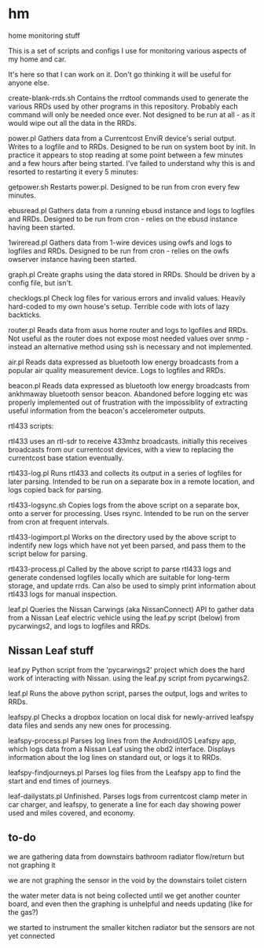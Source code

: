 # hm
home monitoring stuff

This is a set of scripts and configs I use for monitoring various aspects of my home and car.

It's here so that I can work on it. Don't go thinking it will be useful for anyone else.

create-blank-rrds.sh
Contains the rrdtool commands used to generate the various RRDs used by other programs in this repository.
Probably each command will only be needed once ever.
Not designed to be run at all - as it would wipe out all the data in the RRDs.

power.pl 
Gathers data from a Currentcost EnviR device's serial output.
Writes to a logfile and to RRDs.
Designed to be run on system boot by init. In practice it appears to stop reading at some point between a few minutes and a few hours after being started. I've failed to understand why this is and resorted to restarting it every 5 minutes:

getpower.sh
Restarts power.pl. Designed to be run from cron every few minutes.

ebusread.pl
Gathers data from a running ebusd instance and logs to logfiles and RRDs.
Designed to be run from cron - relies on the ebusd instance having been started.

1wireread.pl
Gathers data from 1-wire devices using owfs and logs to logfiles and RRDs.
Designed to be run from cron - relies on the owfs owserver instance having been started.

graph.pl
Create graphs using the data stored in RRDs.
Should be driven by a config file, but isn't.

checklogs.pl
Check log files for various errors and invalid values.
Heavily hard-coded to my own house's setup.
Terrible code with lots of lazy backticks.

router.pl
Reads data from asus home router and logs to lgofiles and RRDs.
Not useful as the router does not expose most needed values over snmp - instead an alternative method using ssh is necessary and not implemented.

air.pl
Reads data expressed as bluetooth low energy broadcasts from a popular air quality measurement device. Logs to logfiles and RRDs.

beacon.pl
Reads data expressed as bluetooth low energy broadcasts from ankhmaway bluetooth sensor beacon. Abandoned before logging etc was properly implemented out of frustration with the impossiblity of extracting useful information from the beacon's accelerometer outputs.

rtl433 scripts:

rtl433 uses an rtl-sdr to receive 433mhz broadcasts. initially this receives broadcasts from our currentcost devices, with a view to replacing the currentcost base station eventually. 

rtl433-log.pl
Runs rtl433 and collects its output in a series of logfiles for later parsing. Intended to be run on a separate box in a remote location, and logs copied back for parsing.

rtl433-logsync.sh
Copies logs from the above script on a separate box, onto a server for processing. Uses rsync. Intended to be run on the server from cron at frequent intervals.

rtl433-logimport.pl
Works on the directory used by the above script to indentify new logs which have not yet been parsed, and pass them to the script below for parsing.

rtl433-process.pl
Called by the above script to parse rtl433 logs and generate condensed logfiles locally which are suitable for long-term storage, and update rrds. Can also be used to simply print information about rtl433 logs for manual inspection.

leaf.pl
Queries the Nissan Carwings (aka NissanConnect) API to gather data from a Nissan Leaf electric vehicle using the leaf.py script (below) from pycarwings2, and logs to logfiles and RRDs.

Nissan Leaf stuff
-----------------

leaf.py
Python script from the 'pycarwings2' project which does the hard work of interacting with Nissan. using the leaf.py script from pycarwings2.

leaf.pl
Runs the above python script, parses the output, logs and writes to RRDs.

leafspy.pl
Checks a dropbox location on local disk for newly-arrived leafspy data files and sends any new ones for processing.

leafspy-process.pl
Parses log lines from the Android/IOS Leafspy app, which logs data from a Nissan Leaf using the obd2 interface. Displays information about the log lines on standard out, or logs it to RRDs.

leafspy-findjourneys.pl
Parses log files from the Leafspy app to find the start and end times of journeys.

leaf-dailystats.pl
Unfinished. Parses logs from currentcost clamp meter in car charger, and leafspy, to generate a line for each day showing power used and miles covered, and economy.

to-do
-----

we are gathering data from downstairs bathroom radiator flow/return but not graphing it

we are not graphing the sensor in the void by the downstairs toilet cistern

the water meter data is not being collected until we get another counter board, and even then the graphing is unhelpful and needs updating (like for the gas?)

we started to instrument the smaller kitchen radiator but the sensors are not yet connected
